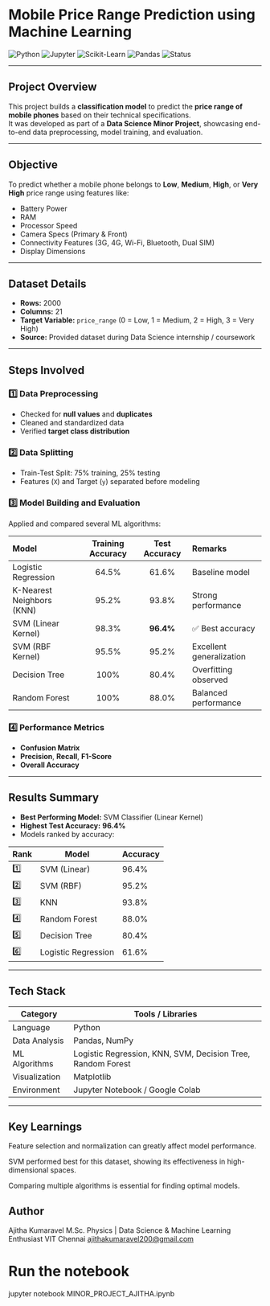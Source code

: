 # Mobile Price Range Prediction using Machine Learning

![Python](https://img.shields.io/badge/Python-3.9-blue?logo=python)
![Jupyter](https://img.shields.io/badge/Jupyter-Notebook-orange?logo=jupyter)
![Scikit-Learn](https://img.shields.io/badge/Scikit--Learn-ML-yellow?logo=scikit-learn)
![Pandas](https://img.shields.io/badge/Pandas-Data%20Analysis-purple)
![Status](https://img.shields.io/badge/Status-Completed-success)

---

##  Project Overview

This project builds a **classification model** to predict the **price range of mobile phones** based on their technical specifications.  
It was developed as part of a **Data Science Minor Project**, showcasing end-to-end data preprocessing, model training, and evaluation.

---

##  Objective

To predict whether a mobile phone belongs to **Low**, **Medium**, **High**, or **Very High** price range using features like:
- Battery Power  
- RAM  
- Processor Speed  
- Camera Specs (Primary & Front)  
- Connectivity Features (3G, 4G, Wi-Fi, Bluetooth, Dual SIM)  
- Display Dimensions  

---

##  Dataset Details

- **Rows:** 2000  
- **Columns:** 21  
- **Target Variable:** `price_range` (0 = Low, 1 = Medium, 2 = High, 3 = Very High)  
- **Source:** Provided dataset during Data Science internship / coursework  

---

##  Steps Involved

### 1️⃣ Data Preprocessing
- Checked for **null values** and **duplicates**
- Cleaned and standardized data  
- Verified **target class distribution**

### 2️⃣ Data Splitting
- Train-Test Split: 75% training, 25% testing  
- Features (`X`) and Target (`y`) separated before modeling

### 3️⃣ Model Building and Evaluation
Applied and compared several ML algorithms:

| Model | Training Accuracy | Test Accuracy | Remarks |
|:------|:-----------------:|:--------------:|:--------|
| Logistic Regression | 64.5% | 61.6% | Baseline model |
| K-Nearest Neighbors (KNN) | 95.2% | 93.8% | Strong performance |
| SVM (Linear Kernel) | 98.3% | **96.4%** | ✅ Best accuracy |
| SVM (RBF Kernel) | 95.5% | 95.2% | Excellent generalization |
| Decision Tree | 100% | 80.4% | Overfitting observed |
| Random Forest | 100% | 88.0% | Balanced performance |

### 4️⃣ Performance Metrics
- **Confusion Matrix**
- **Precision**, **Recall**, **F1-Score**
- **Overall Accuracy**

---

##  Results Summary

-  **Best Performing Model:** SVM Classifier (Linear Kernel)
-  **Highest Test Accuracy:** **96.4%**
-  Models ranked by accuracy:

| Rank | Model | Accuracy |
|------|--------|----------|
| 1️⃣ | SVM (Linear) | 96.4% |
| 2️⃣ | SVM (RBF) | 95.2% |
| 3️⃣ | KNN | 93.8% |
| 4️⃣ | Random Forest | 88.0% |
| 5️⃣ | Decision Tree | 80.4% |
| 6️⃣ | Logistic Regression | 61.6% |

---

##  Tech Stack

| Category | Tools / Libraries |
|-----------|------------------|
| Language | Python |
| Data Analysis | Pandas, NumPy |
| ML Algorithms | Logistic Regression, KNN, SVM, Decision Tree, Random Forest |
| Visualization | Matplotlib |
| Environment | Jupyter Notebook / Google Colab |

---
##  Key Learnings

Feature selection and normalization can greatly affect model performance.

SVM performed best for this dataset, showing its effectiveness in high-dimensional spaces.

Comparing multiple algorithms is essential for finding optimal models.
## Author

Ajitha Kumaravel
M.Sc. Physics | Data Science & Machine Learning Enthusiast
VIT Chennai
ajithakumaravel200@gmail.com



# Run the notebook
jupyter notebook MINOR_PROJECT_AJITHA.ipynb
